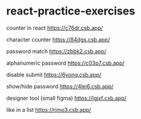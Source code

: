 # react-practice-exercises
 
counter in react
https://c76dr.csb.app/

character counter
https://84dgs.csb.app/

password match
https://zbbk2.csb.app/

alphanumeric password
https://c03p7.csb.app/

disable submit
https://6yong.csb.app/

show/hide password
https://4lej6.csb.app/

designer tool (small figma)
https://lgjxf.csb.app/

like in a list
https://rjmo3.csb.app/


